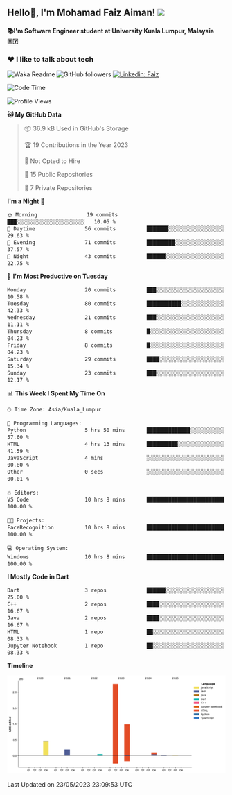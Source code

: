 <h2> Hello👋, I'm Mohamad Faiz Aiman! <img src="https://media.giphy.com/media/12oufCB0MyZ1Go/giphy.gif" width="50"></h2>

#### 📚I'm Software Engineer student at University Kuala Lumpur, Malaysia 🇲🇾
###  ❤️ I like to talk about tech 


![Waka Readme](https://github.com/anmol098/anmol098/workflows/Waka%20Readme/badge.svg)
![GitHub followers](https://img.shields.io/github/followers/faizaiman?label=Follow&style=social)
[![Linkedin: Faiz](https://img.shields.io/badge/-Faiz-blue?style=flat-square&logo=Linkedin&logoColor=white&link=https://www.linkedin.com/in/mohamad-faiz-aiman-623747192/)](https://www.linkedin.com/in/mohamad-faiz-aiman-623747192/)

<!--START_SECTION:waka-->
![Code Time](http://img.shields.io/badge/Code%20Time-101%20hrs%2018%20mins-blue)

![Profile Views](http://img.shields.io/badge/Profile%20Views-68-blue)

**🐱 My GitHub Data** 

> 📦 36.9 kB Used in GitHub's Storage 
 > 
> 🏆 19 Contributions in the Year 2023
 > 
> 🚫 Not Opted to Hire
 > 
> 📜 15 Public Repositories 
 > 
> 🔑 7 Private Repositories 
 > 
**I'm a Night 🦉** 

```text
🌞 Morning                19 commits          ███░░░░░░░░░░░░░░░░░░░░░░   10.05 % 
🌆 Daytime                56 commits          ███████░░░░░░░░░░░░░░░░░░   29.63 % 
🌃 Evening                71 commits          █████████░░░░░░░░░░░░░░░░   37.57 % 
🌙 Night                  43 commits          ██████░░░░░░░░░░░░░░░░░░░   22.75 % 
```
📅 **I'm Most Productive on Tuesday** 

```text
Monday                   20 commits          ███░░░░░░░░░░░░░░░░░░░░░░   10.58 % 
Tuesday                  80 commits          ███████████░░░░░░░░░░░░░░   42.33 % 
Wednesday                21 commits          ███░░░░░░░░░░░░░░░░░░░░░░   11.11 % 
Thursday                 8 commits           █░░░░░░░░░░░░░░░░░░░░░░░░   04.23 % 
Friday                   8 commits           █░░░░░░░░░░░░░░░░░░░░░░░░   04.23 % 
Saturday                 29 commits          ████░░░░░░░░░░░░░░░░░░░░░   15.34 % 
Sunday                   23 commits          ███░░░░░░░░░░░░░░░░░░░░░░   12.17 % 
```


📊 **This Week I Spent My Time On** 

```text
🕑︎ Time Zone: Asia/Kuala_Lumpur

💬 Programming Languages: 
Python                   5 hrs 50 mins       ██████████████░░░░░░░░░░░   57.60 % 
HTML                     4 hrs 13 mins       ██████████░░░░░░░░░░░░░░░   41.59 % 
JavaScript               4 mins              ░░░░░░░░░░░░░░░░░░░░░░░░░   00.80 % 
Other                    0 secs              ░░░░░░░░░░░░░░░░░░░░░░░░░   00.01 % 

🔥 Editors: 
VS Code                  10 hrs 8 mins       █████████████████████████   100.00 % 

🐱‍💻 Projects: 
FaceRecognition          10 hrs 8 mins       █████████████████████████   100.00 % 

💻 Operating System: 
Windows                  10 hrs 8 mins       █████████████████████████   100.00 % 
```

**I Mostly Code in Dart** 

```text
Dart                     3 repos             ██████░░░░░░░░░░░░░░░░░░░   25.00 % 
C++                      2 repos             ████░░░░░░░░░░░░░░░░░░░░░   16.67 % 
Java                     2 repos             ████░░░░░░░░░░░░░░░░░░░░░   16.67 % 
HTML                     1 repo              ██░░░░░░░░░░░░░░░░░░░░░░░   08.33 % 
Jupyter Notebook         1 repo              ██░░░░░░░░░░░░░░░░░░░░░░░   08.33 % 
```



**Timeline**

![Lines of Code chart](https://raw.githubusercontent.com/faizaiman/faizaiman/main/assets/bar_graph.png)


 Last Updated on 23/05/2023 23:09:53 UTC
<!--END_SECTION:waka-->
